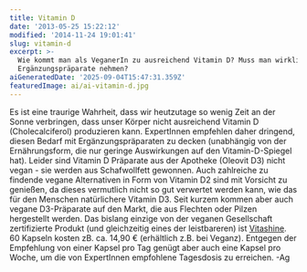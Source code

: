 ```yaml
---
title: Vitamin D
date: '2013-05-25 15:22:12'
modified: '2014-11-24 19:01:41'
slug: vitamin-d
excerpt: >-
  Wie kommt man als VeganerIn zu ausreichend Vitamin D? Muss man wirklich
  Ergänzungspräparate nehmen?
aiGeneratedDate: '2025-09-04T15:47:31.359Z'
featuredImage: ai/ai-vitamin-d.jpg
---
```


Es ist eine traurige Wahrheit, dass wir heutzutage so wenig Zeit an der Sonne verbringen, dass unser Körper nicht ausreichend Vitamin D (Cholecalciferol) produzieren kann. ExpertInnen empfehlen daher dringend, diesen Bedarf mit Ergänzungspräparaten zu decken (unabhängig von der Ernährungsform, die nur geringe Auswirkungen auf den Vitamin-D-Spiegel hat). Leider sind Vitamin D Präparate aus der Apotheke (Oleovit D3) nicht vegan - sie werden aus Schafwollfett gewonnen. Auch zahlreiche zu findende vegane Alternativen in Form von Vitamin D2 sind mit Vorsicht zu genießen, da dieses vermutlich nicht so gut verwertet werden kann, wie das für den Menschen natürlichere Vitamin D3. Seit kurzem kommen aber auch vegane D3-Präparate auf den Markt, die aus Flechten oder Pilzen hergestellt werden. Das bislang einzige von der veganen Gesellschaft zertifizierte Produkt (und gleichzeitig eines der leistbareren) ist [Vitashine](http://vitashine-d3.com/). 60 Kapseln kosten zB. ca. 14,90 € (erhältlich z.B. bei Veganz). Entgegen der Empfehlung von einer Kapsel pro Tag genügt aber auch eine Kapsel pro Woche, um die von ExpertInnen empfohlene Tagesdosis zu erreichen. -Ag
